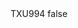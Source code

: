 <?xml version="1.0" encoding="UTF-8"?>
<CustomMetadata xmlns="http://soap.sforce.com/2006/04/metadata">
    <label>TXU994</label>
    <protected>false</protected>
</CustomMetadata>

